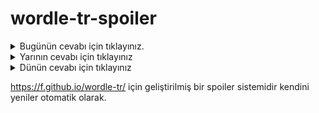 # wordle-tr-spoiler

<details>
  <summary>Bugünün cevabı için tıklayınız.</summary>
  <br>
    <b> dolak </b>
</details>

<details>
  <summary>Yarının cevabı için tıklayınız</summary>
  <br>
   <b> şinto </b>
</details>

<details>
  <summary>Dünün cevabı için tıklayınız </summary>
  <br>
  <b> sezgi </b>
</details>

https://f.github.io/wordle-tr/ için geliştirilmiş bir spoiler sistemidir kendini yeniler otomatik olarak.

